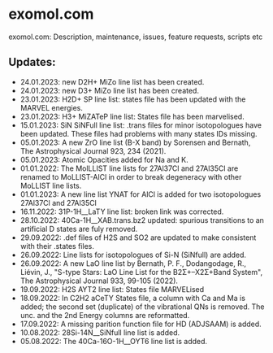 # exomol.com
exomol.com: Description, maintenance,  issues, feature requests, scripts etc

## Updates: 
- 24.01.2023: new D2H+ MiZo line list has been created. 
- 24.01.2023: new D3+ MiZo line list has been created. 
- 23.01.2023: H2D+ SP line list: states file has been updated with the MARVEL energies. 
- 23.01.2023: H3+ MiZATeP line list: States file has been marvelised. 
- 15.01.2023: SiN SiNFull line list: .trans files for minor isotopologues have been updated. These files had problems with many states IDs missing. 
- 05.01.2023: A new ZrO line list (B-X band) by Sorensen and Bernath, The Astrophysical Journal 923, 234 (2021).
- 05.01.2023: Atomic Opacities added for Na and K. 
- 01.01.2022: The MolLLIST line lists for 27Al37Cl and 27Al35Cl are renamed to MoLLIST-AlCl in order to break degeneracy with other MoLLIST line lists. 
- 01.01.2023: A new line list YNAT for AlCl is added for two isotopologues 27Al37Cl and 27Al35Cl 
- 16.11.2022: 31P-1H__LaTY line list: broken link was corrected. 
- 28.10.2022: 40Ca-1H__XAB.trans.bz2 updated: spurious transitions to an artificial D states are fuly removed. 
- 29.09.2022: .def files of H2S and SO2 are updated to make consistent with their .states files.
- 26.09.2022: Line lists for isotopologues of Si-N (SiNfull) are added. 
- 26.09.2022: A new LaO line list by Bernath, P. F., Dodangodage, R., Liévin, J., "S-type Stars: LaO Line List for the B2Σ+–X2Σ+Band System", The Astrophysical Journal 933, 99-105 (2022).
- 19.09.2022: H2S AYT2 line list: States file MARVELised 
- 18.09.2022: In C2H2 aCeTY States file, a column with Ca and Ma is added; the second set (duplicate) of the vibrational QNs is removed. The unc. and the 2nd Energy columns are reformatted. 
- 17.09.2022: A missing parition function file for HD (ADJSAAM) is added.
- 10.08.2022: 28Si-14N__SiNfull line list is added. 
- 05.08.2022: The 40Ca-16O-1H__OYT6 line list is added. 

